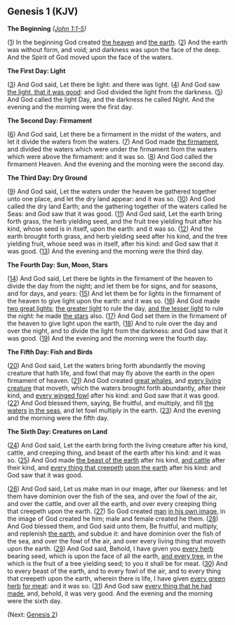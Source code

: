 ## Genesis 1 (KJV)

**The Beginning** *([John 1:1-5](https://www.biblegateway.com/passage/?search=john+1%3A1-5&version=KJV))*

([1](/genesis/1/1)) In the beginning God created [the heaven](/keys/HShMIM) and [the earth](/keys/HARTz). ([2](/genesis/1/2)) And the earth was without form, and void; and darkness was upon the face of the deep. And the Spirit of God moved upon the face of the waters.

**The First Day: Light**

([3](/genesis/1/3)) And God said, Let there be light: and there was light. ([4](/genesis/1/4)) And God saw [the light, that it was good](/keys/ATh-HAVR.KI-TVB): and God divided the light from the darkness. ([5](/genesis/1/5)) And God called the light Day, and the darkness he called Night. And the evening and the morning were the first day.

**The Second Day: Firmament**

([6](/genesis/1/6)) And God said, Let there be a firmament in the midst of the waters, and let it divide the waters from the waters. ([7](/genesis/1/7)) And God made [the firmament](/keys/ATh-HRQIO), and divided the waters which were under the firmament from the waters which were above the firmament: and it was so. ([8](/genesis/1/8)) And God called the firmament Heaven. And the evening and the morning were the second day.

**The Third Day: Dry Ground**

([9](/genesis/1/9)) And God said, Let the waters under the heaven be gathered together unto one place, and let the dry land appear: and it was so. ([10](/genesis/1/10)) And God called the dry land Earth; and the gathering together of the waters called he Seas: and God saw that it was good. ([11](/genesis/1/11)) And God said, Let the earth bring forth grass, the herb yielding seed, and the fruit tree yielding fruit after his kind, whose seed is in itself, upon the earth: and it was so. ([12](/genesis/1/12)) And the earth brought forth grass, and herb yielding seed after his kind, and the tree yielding fruit, whose seed was in itself, after his kind: and God saw that it was good. ([13](/genesis/1/13)) And the evening and the morning were the third day.

**The Fourth Day: Sun, Moon, Stars**

([14](/genesis/1/14)) And God said, Let there be lights in the firmament of the heaven to divide the day from the night; and let them be for signs, and for seasons, and for days, and years: ([15](/genesis/1/15)) And let them be for lights in the firmament of the heaven to give light upon the earth: and it was so. ([16](/genesis/1/16)) And God made [two great lights](/keys/ATh-ShNI.HMARTh.HGDLIM); [the greater light](/keys/ATh-HMAVR.HGDL) to rule the day, [and the lesser light](/keys/VATh-HMAVR.HQTN) to rule the night: he made [the stars](/keys/HKVKBIM) also. ([17](/genesis/1/17)) And God set them in the firmament of the heaven to give light upon the earth, ([18](/genesis/1/18)) And to rule over the day and over the night, and to divide the light from the darkness: and God saw that it was good. ([19](/genesis/1/19)) And the evening and the morning were the fourth day.

**The Fifth Day: Fish and Birds**

([20](/genesis/1/20)) And God said, Let the waters bring forth abundantly the moving creature that hath life, and fowl that may fly above the earth in the open firmament of heaven. ([21](/genesis/1/21)) And God created [great whales](/keys/ATh-HThNINM.HGDLIM), and [every living creature](/keys/KL-NPSh.HChIH) that moveth, which the waters brought forth abundantly, after their kind, and [every winged fowl](/keys/KL-OVP.KNP) after his kind: and God saw that it was good. ([22](/genesis/1/22)) And God blessed them, saying, Be fruitful, and multiply, and fill [the waters](/keys/ATh-HMIM) [in the seas](/keys/ATh-HMIM.BIMIM), and let fowl multiply in the earth. ([23](/genesis/1/23)) And the evening and the morning were the fifth day.

**The Sixth Day: Creatures on Land**

([24](/genesis/1/24)) And God said, Let the earth bring forth the living creature after his kind, cattle, and creeping thing, and beast of the earth after his kind: and it was so. ([25](/genesis/1/25)) And God made [the beast of the earth](/keys/ATh-ChITh.HARTz) after his kind, [and cattle](/keys/VATh-HBHMH) after their kind, and [every thing that creepeth](/keys/KL-RMSh) [upon the earth](/keys/KL-RMSh.HADMH) after his kind: and God saw that it was good.

([26](/genesis/1/26)) And God said, Let us make man in our image, after our likeness: and let them have dominion over the fish of the sea, and over the fowl of the air, and over the cattle, and over all the earth, and over every creeping thing that creepeth upon the earth. ([27](/genesis/1/27)) So God created [man](/keys/ATh-HADM) [in his own image](/keys/ATh-HADM.BTzLMV), in the image of God created he him; male and female created he them. ([28](/genesis/1/28)) And God blessed them, and God said unto them, Be fruitful, and multiply, and replenish [the earth](/keys/ATh-HARTz), and subdue it: and have dominion over the fish of the sea, and over the fowl of the air, and over every living thing that moveth upon the earth. ([29](/genesis/1/29)) And God said, Behold, I have given you [every herb](/keys/ATh-KL-OShB) bearing seed, which is upon the face of all the earth, [and every tree](/keys/VATh-KL-HOTz), in the which is the fruit of a tree yielding seed; to you it shall be for meat. ([30](/genesis/1/30)) And to every beast of the earth, and to every fowl of the air, and to every thing that creepeth upon the earth, wherein there is life, I have given [every green herb](/keys/ATh-KL-IRQ.OShB) [for meat](/keys/ATh-KL-IRQ.OShB.LAKLH): and it was so. ([31](/genesis/1/31)) And God saw [every thing that he had made](/keys/ATh-KL-AShR.OShH), and, behold, it was very good. And the evening and the morning were the sixth day.

(Next: [Genesis 2](/genesis/2))